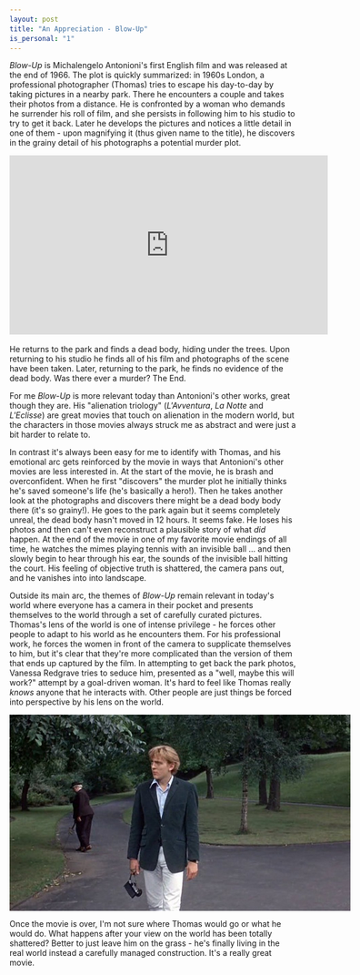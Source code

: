 ```yaml
---
layout: post
title: "An Appreciation - Blow-Up"
is_personal: "1"
---
```


_Blow-Up_ is Michalengelo Antonioni's first English film and was released at the end of 1966.  The plot is quickly summarized: in 1960s London, a professional photographer (Thomas) tries to escape his day-to-day by taking pictures in a nearby park.  There he encounters a couple and takes their photos from a distance.  He is confronted by a woman who demands he surrender his roll of film, and she persists in following him to his studio to try to get it back.  Later he develops the pictures and notices a little detail in one of them - upon magnifying it (thus given name to the title), he discovers in the grainy detail of his photographs a potential murder plot.

<center><iframe width="560" height="315" src="https://www.youtube.com/embed/Q62gRiUrylw" frameborder="0" allow="autoplay; encrypted-media" allowfullscreen></iframe></center>

He returns to the park and finds a dead body, hiding under the trees.  Upon returning to his studio he finds all of his film and photographs of the scene have been taken.  Later, returning to the park, he finds no evidence of the dead body.  Was there ever a murder?  The End.

For me _Blow-Up_ is more relevant today than Antonioni's other works, great though they are.  His "alienation triology" (_L'Avventura_, _La Notte_ and _L'Eclisse_) are great movies that touch on alienation in the modern world, but the characters in those movies always struck me as abstract and were just a bit harder to relate to.

In contrast it's always been easy for me to identify with Thomas, and his emotional arc gets reinforced by the movie in ways that Antonioni's other movies are less interested in.  At the start of the movie, he is brash and overconfident.  When he first "discovers" the murder plot he initially thinks he's saved someone's life (he's basically a hero!).  Then he takes another look at the photographs and discovers there might be a dead body body there (it's so grainy!).  He goes to the park again but it seems completely unreal, the dead body hasn't moved in 12 hours.  It seems fake.  He loses his photos and then can't even reconstruct a plausible story of what _did_ happen.  At the end of the movie in one of my favorite movie endings of all time, he watches the mimes playing tennis with an invisible ball ... and then slowly begin to hear through his ear, the sounds of the invisible ball hitting the court.  His feeling of objective truth is shattered, the camera pans out, and he vanishes into into landscape.

Outside its main arc, the themes of _Blow-Up_ remain relevant in today's world where everyone has a camera in their pocket and presents themselves to the world through a set of carefully curated pictures.  Thomas's lens of the world is one of intense privilege - he forces other people to adapt to his world as he encounters them.  For his professional work, he forces the women in front of the camera to supplicate themselves to him, but it's clear that they're more complicated than the version of them that ends up captured by the film.  In attempting to get back the park photos, Vanessa Redgrave tries to seduce him, presented as a "well, maybe this will work?" attempt by a goal-driven woman.  It's hard to feel like Thomas really _knows_ anyone that he interacts with.  Other people are just things be forced into perspective by his lens on the world.

<img class="img-responsive" style="display: block; margin: auto; max-width: 600px" src="/images/blow-up-david-hemmings.jpg" />

Once the movie is over, I'm not sure where Thomas would go or what he would do.  What happens after your view on the world has been totally shattered?  Better to just leave him on the grass - he's finally living in the real world instead a carefully managed construction.  It's a really great movie.
